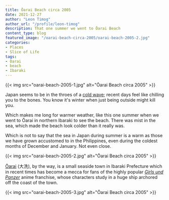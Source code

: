 ```yaml
---
title: Ōarai Beach circa 2005
date: 2021-12-27
author: "Leon Timog"
author_url: "/profile/leon-timog"
description: That one summer we went to Ōarai Beach
content_type: blog
featured_image: "/oarai-beach-circa-2005/oarai-beach-2005-2.jpg"
categories:
- Places
- Slice of Life
tags:
- Oarai
- beach
- Ibaraki
---
```

{{< img src="oarai-beach-2005-1.jpg" alt="Ōarai Beach circa 2005" >}}

Japan seems to be in the throes of a [cold wave](https://asia.nikkei.com/Business/Energy/Japan-scrambles-to-avoid-blackout-as-cold-wave-grips-East-Asia); recent days feel like chilling you to the bones. You know it's winter when just being outside might kill you.

Which makes me long for warmer weather, like this one summer when we went to Ōarai in northern Ibaraki to see the beach. There was mist in the sea, which made the beach look colder than it really was.

Which is not to say that the sea in Japan during summer is a warm as those we have grown accustomed to in the Philippines, even during the coldest months of December and January. Not even close.

{{< img src="oarai-beach-2005-2.jpg" alt="Ōarai Beach circa 2005" >}}

[Ōarai](http://www.town.oarai.lg.jp/) (大洗), by the way, is a small seaside town in Ibaraki Prefecture which in recent times has become a mecca for fans of the highly popular *[Girls und Panzer](https://en.wikipedia.org/wiki/Girls_und_Panzer)* anime franchise, whose characters study in a huge ship archored off the coast of the town.

{{< img src="oarai-beach-2005-3.jpg" alt="Ōarai Beach circa 2005" >}}